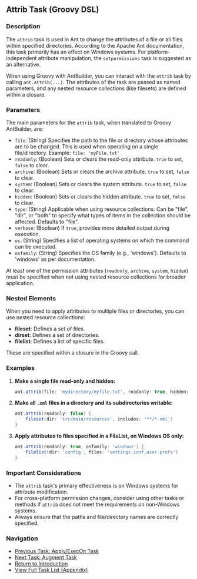## Attrib Task (Groovy DSL)

### Description

The `attrib` task is used in Ant to change the attributes of a file or all files within specified directories. According to the Apache Ant documentation, this task primarily has an effect on Windows systems. For platform-independent attribute manipulation, the `setpermissions` task is suggested as an alternative.

When using Groovy with AntBuilder, you can interact with the `attrib` task by calling `ant.attrib(...)`. The attributes of the task are passed as named parameters, and any nested resource collections (like filesets) are defined within a closure.

### Parameters

The main parameters for the `attrib` task, when translated to Groovy AntBuilder, are:

*   `file`: (String) Specifies the path to the file or directory whose attributes are to be changed. This is used when operating on a single file/directory. Example: `file: 'myFile.txt'`
*   `readonly`: (Boolean) Sets or clears the read-only attribute. `true` to set, `false` to clear.
*   `archive`: (Boolean) Sets or clears the archive attribute. `true` to set, `false` to clear.
*   `system`: (Boolean) Sets or clears the system attribute. `true` to set, `false` to clear.
*   `hidden`: (Boolean) Sets or clears the hidden attribute. `true` to set, `false` to clear.
*   `type`: (String) Applicable when using resource collections. Can be "file", "dir", or "both" to specify what types of items in the collection should be affected. Defaults to "file".
*   `verbose`: (Boolean) If `true`, provides more detailed output during execution.
*   `os`: (String) Specifies a list of operating systems on which the command can be executed.
*   `osfamily`: (String) Specifies the OS family (e.g., 'windows'). Defaults to 'windows' as per documentation.

At least one of the permission attributes (`readonly`, `archive`, `system`, `hidden`) must be specified when not using nested resource collections for broader application.

### Nested Elements

When you need to apply attributes to multiple files or directories, you can use nested resource collections:

*   **fileset**: Defines a set of files.
*   **dirset**: Defines a set of directories.
*   **filelist**: Defines a list of specific files.

These are specified within a closure in the Groovy call.

### Examples

1.  **Make a single file read-only and hidden:**

    ```groovy
    ant.attrib(file: 'mydirectory/myfile.txt', readonly: true, hidden: true)
    ```

2.  **Make all `.xml` files in a directory and its subdirectories writable:**

    ```groovy
    ant.attrib(readonly: false) {
        fileset(dir: 'src/main/resources', includes: '**/*.xml')
    }
    ```

3.  **Apply attributes to files specified in a FileList, on Windows OS only:**

    ```groovy
    ant.attrib(readonly: true, osfamily: 'windows') {
        filelist(dir: 'config', files: 'settings.conf,user.prefs')
    }
    ```

### Important Considerations

*   The `attrib` task's primary effectiveness is on Windows systems for attribute modification.
*   For cross-platform permission changes, consider using other tasks or methods if `attrib` does not meet the requirements on non-Windows systems.
*   Always ensure that the paths and file/directory names are correctly specified.

### Navigation

*   [Previous Task: Apply/ExecOn Task](ApplyExecOn_Task_Groovy.md)
*   [Next Task: Augment Task](Augment_Task_Groovy.md)
*   [Return to Introduction](00-Introduction_Groovy_Ant_Manual.md)
*   [View Full Task List (Appendix)](Appendix_A_Ant_XML_to_Groovy_Mapping.md)
